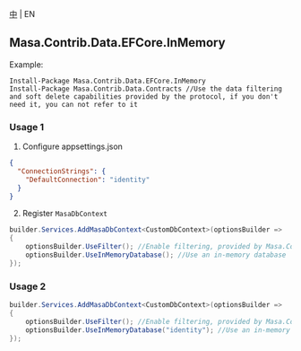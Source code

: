 [中](README.zh-CN.md) | EN

## Masa.Contrib.Data.EFCore.InMemory

Example:

``` powershelll
Install-Package Masa.Contrib.Data.EFCore.InMemory
Install-Package Masa.Contrib.Data.Contracts //Use the data filtering and soft delete capabilities provided by the protocol, if you don't need it, you can not refer to it
```

### Usage 1

1. Configure appsettings.json

``` appsettings.json
{
  "ConnectionStrings": {
    "DefaultConnection": "identity"
  }
}
```

2. Register `MasaDbContext`

``` C#
builder.Services.AddMasaDbContext<CustomDbContext>(optionsBuilder =>
{
    optionsBuilder.UseFilter(); //Enable filtering, provided by Masa.Contrib.Data.Contracts
    optionsBuilder.UseInMemoryDatabase(); //Use an in-memory database
});
```

### Usage 2

``` C#
builder.Services.AddMasaDbContext<CustomDbContext>(optionsBuilder =>
{
    optionsBuilder.UseFilter(); //Enable filtering, provided by Masa.Contrib.Data.Contracts
    optionsBuilder.UseInMemoryDatabase("identity"); //Use an in-memory database
});
```